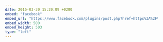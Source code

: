 ```yaml
---
date: 2015-03-30 15:20:09 +0200
embed: "facebook"
embed_url: "https://www.facebook.com/plugins/post.php?href=https%3A%2F%2Fwww.facebook.com%2Fphoto.php%3Ffbid%3D767375540045323%26set%3Da.381751091941105.1073741825.100003186531392%26type%3D3&width=500"
embed_width: 500
embed_height: 503
type: "left"
---
```

